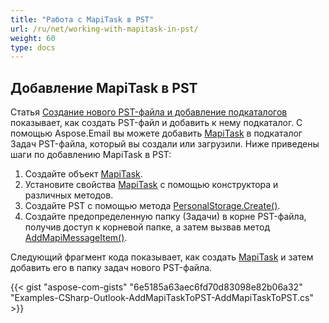 ```yaml
---
title: "Работа с MapiTask в PST"
url: /ru/net/working-with-mapitask-in-pst/
weight: 60
type: docs
---
```



## **Добавление MapiTask в PST**

Статья [Создание нового PST-файла и добавление подкаталогов](https://docs.aspose.com/email/ru/net/create-new-pst-add-sub-folders-and-messages/#creating-a-new-pst-file-and-add-subfolders) показывает, как создать PST-файл и добавить к нему подкаталог. С помощью Aspose.Email вы можете добавить [MapiTask](https://reference.aspose.com/email/net/aspose.email.mapi/mapitask/) в подкаталог Задач PST-файла, который вы создали или загрузили. Ниже приведены шаги по добавлению MapiTask в PST:

1. Создайте объект [MapiTask](https://reference.aspose.com/email/net/aspose.email.mapi/mapitask/).
2. Установите свойства [MapiTask](https://reference.aspose.com/email/net/aspose.email.mapi/mapitask/) с помощью конструктора и различных методов.
3. Создайте PST с помощью метода [PersonalStorage.Create()](https://reference.aspose.com/email/net/aspose.email.storage.pst/personalstorage/create/#create/).
4. Создайте предопределенную папку (Задачи) в корне PST-файла, получив доступ к корневой папке, а затем вызвав метод [AddMapiMessageItem()](https://reference.aspose.com/email/net/aspose.email.storage.pst/folderinfo/addmapimessageitem/#addmapimessageitem).

Следующий фрагмент кода показывает, как создать [MapiTask](https://reference.aspose.com/email/net/aspose.email.mapi/mapitask/) и затем добавить его в папку задач нового PST-файла.

{{< gist "aspose-com-gists" "6e5185a63aec6fd70d83098e82b06a32" "Examples-CSharp-Outlook-AddMapiTaskToPST-AddMapiTaskToPST.cs" >}}